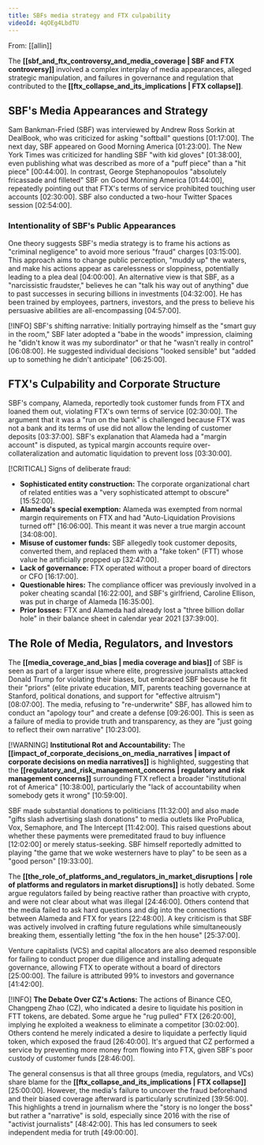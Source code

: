 ```yaml
---
title: SBFs media strategy and FTX culpability
videoId: 4qOEg4LbdTU
---
```


From: [[allin]] <br/> 

The **[[sbf_and_ftx_controversy_and_media_coverage | SBF and FTX controversy]]** involved a complex interplay of media appearances, alleged strategic manipulation, and failures in governance and regulation that contributed to the **[[ftx_collapse_and_its_implications | FTX collapse]]**.

## SBF's Media Appearances and Strategy
Sam Bankman-Fried (SBF) was interviewed by Andrew Ross Sorkin at DealBook, who was criticized for asking "softball" questions <a class="yt-timestamp" data-t="01:17:00">[01:17:00]</a>. The next day, SBF appeared on Good Morning America <a class="yt-timestamp" data-t="01:23:00">[01:23:00]</a>. The New York Times was criticized for handling SBF "with kid gloves" <a class="yt-timestamp" data-t="01:38:00">[01:38:00]</a>, even publishing what was described as more of a "puff piece" than a "hit piece" <a class="yt-timestamp" data-t="00:44:00">[00:44:00]</a>. In contrast, George Stephanopoulos "absolutely fricassade and filleted" SBF on Good Morning America <a class="yt-timestamp" data-t="01:44:00">[01:44:00]</a>, repeatedly pointing out that FTX's terms of service prohibited touching user accounts <a class="yt-timestamp" data-t="02:30:00">[02:30:00]</a>. SBF also conducted a two-hour Twitter Spaces session <a class="yt-timestamp" data-t="02:54:00">[02:54:00]</a>.

### Intentionality of SBF's Public Appearances
One theory suggests SBF's media strategy is to frame his actions as "criminal negligence" to avoid more serious "fraud" charges <a class="yt-timestamp" data-t="03:15:00">[03:15:00]</a>. This approach aims to change public perception, "muddy up" the waters, and make his actions appear as carelessness or sloppiness, potentially leading to a plea deal <a class="yt-timestamp" data-t="04:00:00">[04:00:00]</a>. An alternative view is that SBF, as a "narcissistic fraudster," believes he can "talk his way out of anything" due to past successes in securing billions in investments <a class="yt-timestamp" data-t="04:32:00">[04:32:00]</a>. He has been trained by employees, partners, investors, and the press to believe his persuasive abilities are all-encompassing <a class="yt-timestamp" data-t="04:57:00">[04:57:00]</a>.

[!INFO] SBF's shifting narrative:
Initially portraying himself as the "smart guy in the room," SBF later adopted a "babe in the woods" impression, claiming he "didn't know it was my subordinator" or that he "wasn't really in control" <a class="yt-timestamp" data-t="06:08:00">[06:08:00]</a>. He suggested individual decisions "looked sensible" but "added up to something he didn't anticipate" <a class="yt-timestamp" data-t="06:25:00">[06:25:00]</a>.

## FTX's Culpability and Corporate Structure
SBF's company, Alameda, reportedly took customer funds from FTX and loaned them out, violating FTX's own terms of service <a class="yt-timestamp" data-t="02:30:00">[02:30:00]</a>. The argument that it was a "run on the bank" is challenged because FTX was not a bank and its terms of use did not allow the lending of customer deposits <a class="yt-timestamp" data-t="03:37:00">[03:37:00]</a>. SBF's explanation that Alameda had a "margin account" is disputed, as typical margin accounts require over-collateralization and automatic liquidation to prevent loss <a class="yt-timestamp" data-t="03:30:00">[03:30:00]</a>.

[!CRITICAL] Signs of deliberate fraud:
*   **Sophisticated entity construction:** The corporate organizational chart of related entities was a "very sophisticated attempt to obscure" <a class="yt-timestamp" data-t="15:52:00">[15:52:00]</a>.
*   **Alameda's special exemption:** Alameda was exempted from normal margin requirements on FTX and had "Auto-Liquidation Provisions turned off" <a class="yt-timestamp" data-t="16:06:00">[16:06:00]</a>. This meant it was never a true margin account <a class="yt-timestamp" data-t="34:08:00">[34:08:00]</a>.
*   **Misuse of customer funds:** SBF allegedly took customer deposits, converted them, and replaced them with a "fake token" (FTT) whose value he artificially propped up <a class="yt-timestamp" data-t="32:47:00">[32:47:00]</a>.
*   **Lack of governance:** FTX operated without a proper board of directors or CFO <a class="yt-timestamp" data-t="16:17:00">[16:17:00]</a>.
*   **Questionable hires:** The compliance officer was previously involved in a poker cheating scandal <a class="yt-timestamp" data-t="16:22:00">[16:22:00]</a>, and SBF's girlfriend, Caroline Ellison, was put in charge of Alameda <a class="yt-timestamp" data-t="16:35:00">[16:35:00]</a>.
*   **Prior losses:** FTX and Alameda had already lost a "three billion dollar hole" in their balance sheet in calendar year 2021 <a class="yt-timestamp" data-t="37:39:00">[37:39:00]</a>.

## The Role of Media, Regulators, and Investors
The **[[media_coverage_and_bias | media coverage and bias]]** of SBF is seen as part of a larger issue where elite, progressive journalists attacked Donald Trump for violating their biases, but embraced SBF because he fit their "priors" (elite private education, MIT, parents teaching governance at Stanford, political donations, and support for "effective altruism") <a class="yt-timestamp" data-t="08:07:00">[08:07:00]</a>. The media, refusing to "re-underwrite" SBF, has allowed him to conduct an "apology tour" and create a defense <a class="yt-timestamp" data-t="09:26:00">[09:26:00]</a>. This is seen as a failure of media to provide truth and transparency, as they are "just going to reflect their own narrative" <a class="yt-timestamp" data-t="10:23:00">[10:23:00]</a>.

[!WARNING] **Institutional Rot and Accountability:**
The **[[impact_of_corporate_decisions_on_media_narratives | impact of corporate decisions on media narratives]]** is highlighted, suggesting that the **[[regulatory_and_risk_management_concerns | regulatory and risk management concerns]]** surrounding FTX reflect a broader "institutional rot of America" <a class="yt-timestamp" data-t="10:38:00">[10:38:00]</a>, particularly the "lack of accountability when somebody gets it wrong" <a class="yt-timestamp" data-t="10:59:00">[10:59:00]</a>.

SBF made substantial donations to politicians <a class="yt-timestamp" data-t="11:32:00">[11:32:00]</a> and also made "gifts slash advertising slash donations" to media outlets like ProPublica, Vox, Semaphore, and The Intercept <a class="yt-timestamp" data-t="11:42:00">[11:42:00]</a>. This raised questions about whether these payments were premeditated fraud to buy influence <a class="yt-timestamp" data-t="12:02:00">[12:02:00]</a> or merely status-seeking. SBF himself reportedly admitted to playing "the game that we woke westerners have to play" to be seen as a "good person" <a class="yt-timestamp" data-t="19:33:00">[19:33:00]</a>.

The **[[the_role_of_platforms_and_regulators_in_market_disruptions | role of platforms and regulators in market disruptions]]** is hotly debated. Some argue regulators failed by being reactive rather than proactive with crypto, and were not clear about what was illegal <a class="yt-timestamp" data-t="24:46:00">[24:46:00]</a>. Others contend that the media failed to ask hard questions and dig into the connections between Alameda and FTX for years <a class="yt-timestamp" data-t="22:48:00">[22:48:00]</a>. A key criticism is that SBF was actively involved in crafting future regulations while simultaneously breaking them, essentially letting "the fox in the hen house" <a class="yt-timestamp" data-t="25:37:00">[25:37:00]</a>.

Venture capitalists (VCS) and capital allocators are also deemed responsible for failing to conduct proper due diligence and installing adequate governance, allowing FTX to operate without a board of directors <a class="yt-timestamp" data-t="25:00:00">[25:00:00]</a>. The failure is attributed 99% to investors and governance <a class="yt-timestamp" data-t="41:42:00">[41:42:00]</a>.

[!INFO] **The Debate Over CZ's Actions:**
The actions of Binance CEO, Changpeng Zhao (CZ), who indicated a desire to liquidate his position in FTT tokens, are debated. Some argue he "rug pulled" FTX <a class="yt-timestamp" data-t="26:20:00">[26:20:00]</a>, implying he exploited a weakness to eliminate a competitor <a class="yt-timestamp" data-t="30:02:00">[30:02:00]</a>. Others contend he merely indicated a desire to liquidate a perfectly liquid token, which exposed the fraud <a class="yt-timestamp" data-t="26:40:00">[26:40:00]</a>. It's argued that CZ performed a service by preventing more money from flowing into FTX, given SBF's poor custody of customer funds <a class="yt-timestamp" data-t="28:46:00">[28:46:00]</a>.

The general consensus is that all three groups (media, regulators, and VCs) share blame for the **[[ftx_collapse_and_its_implications | FTX collapse]]** <a class="yt-timestamp" data-t="25:00:00">[25:00:00]</a>. However, the media's failure to uncover the fraud beforehand and their biased coverage afterward is particularly scrutinized <a class="yt-timestamp" data-t="39:56:00">[39:56:00]</a>. This highlights a trend in journalism where the "story is no longer the boss" but rather a "narrative" is sold, especially since 2016 with the rise of "activist journalists" <a class="yt-timestamp" data-t="48:42:00">[48:42:00]</a>. This has led consumers to seek independent media for truth <a class="yt-timestamp" data-t="49:00:00">[49:00:00]</a>.